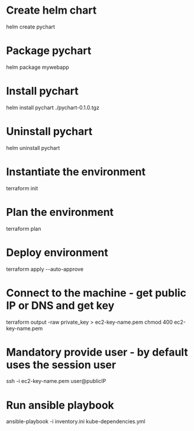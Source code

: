 # Create helm chart
helm create pychart

# Package pychart
helm package mywebapp

# Install pychart
helm install pychart ./pychart-0.1.0.tgz

# Uninstall pychart
helm uninstall pychart

# Instantiate the environment
terraform init

# Plan the environment
terraform plan

# Deploy environment
terraform apply --auto-approve

# Connect to the machine - get public IP or DNS and get key
terraform output -raw private_key > ec2-key-name.pem
chmod 400 ec2-key-name.pem

# Mandatory provide user - by default uses the session user
ssh -i ec2-key-name.pem  user@publicIP

# Run ansible playbook
ansible-playbook -i inventory.ini kube-dependencies.yml
